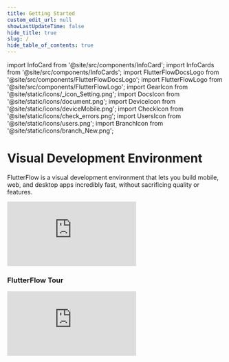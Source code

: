 ```yaml
---
title: Getting Started
custom_edit_url: null
showLastUpdateTime: false
hide_title: true
slug: /
hide_table_of_contents: true
---
```


import InfoCard from '@site/src/components/InfoCard';
import InfoCards from '@site/src/components/InfoCards';
import FlutterFlowDocsLogo from '@site/src/components/FlutterFlowDocsLogo';
import FlutterFlowLogo from '@site/src/components/FlutterFlowLogo';
import GearIcon from '@site/static/icons/_icon_Setting.png';
import DocsIcon from '@site/static/icons/document.png';
import DeviceIcon from '@site/static/icons/deviceMobile.png';
import CheckIcon from '@site/static/icons/check_errors.png';
import UsersIcon from '@site/static/icons/users.png';
import BranchIcon from '@site/static/icons/branch_New.png';



<FlutterFlowLogo></FlutterFlowLogo>

# Visual Development Environment
FlutterFlow is a visual development environment that lets you build mobile, web, and desktop apps incredibly fast, without sacrificing quality or features. 

<div class="video-container small"><iframe src="https://www.youtube.com/embed/gYOrgBrX4jM" title="YouTube video player" frameborder="0" allow="accelerometer; autoplay; clipboard-write; encrypted-media; gyroscope; picture-in-picture; web-share" referrerpolicy="strict-origin-when-cross-origin" allowfullscreen></iframe></div>

<InfoCards>
    <InfoCard title="Before You Begin" description="Ensure you meet system requirements and grasp technical concepts for smooth building in FlutterFlow." pagePath="/before-you-begin/setup-flutterflow" />
    <InfoCard   title="Explore FlutterFlow" description="Dive into the building blocks of the platform: projects, widgets, functions and more." pagePath="/resources"/>
    <InfoCard   title="Start Building" description="Jump right into a quick start on how to build a simple app." pagePath="/quickstart"/>
    <InfoCard  title="What's New in FlutterFlow" description="Updates, features, and the latest enhancements in FlutterFlow." pagePath="https://community.flutterflow.io/c/whats-new-in-flutterflow"/>
    <InfoCard   title="Community Forum" description="Join discussions, ask questions, and share insights with the FlutterFlow community." pagePath="https://community.flutterflow.io"/>
    <InfoCard title="Submit Bug Report" description="Encountered a bug in FlutterFlow? Help us improve by submitting a bug report." pagePath="/misc/submit-bug-report" />

</InfoCards>

<p></p>

### FlutterFlow Tour

<div class="video-container"><iframe src="https://www.youtube.com/embed/GpXjU-ieAKU?si=moIEUUGry24CdSJN" title="YouTube video player" frameborder="0" allow="accelerometer; autoplay; clipboard-write; encrypted-media; gyroscope; picture-in-picture; web-share" referrerpolicy="strict-origin-when-cross-origin" allowfullscreen></iframe></div>